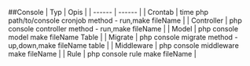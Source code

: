 ##Console
| Typ | Opis |
| ------ | ------ |
| Crontab | time php path/to/console cronjob method - run,make fileName |
| Controller | php console controller method - run,make fileName |
| Model | php console model make fileName Table |
| Migrate | php console migrate method - up,down,make fileName table |
| Middleware | php console middleware make fileName |
| Rule | php console rule make fileName |
